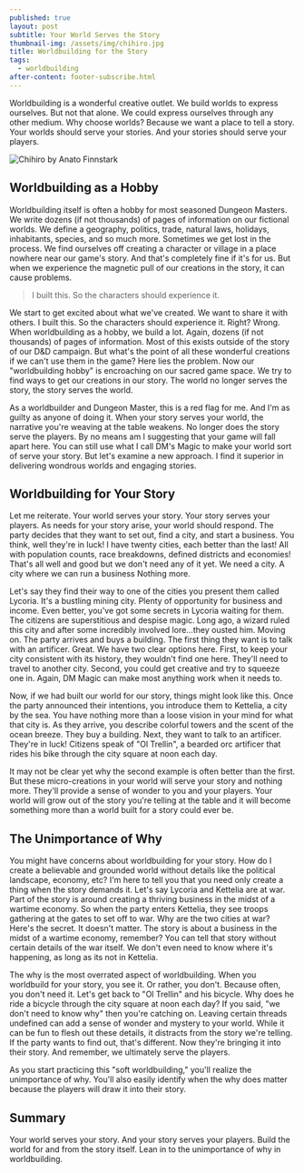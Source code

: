 ```yaml
---
published: true
layout: post
subtitle: Your World Serves the Story
thumbnail-img: /assets/img/chihiro.jpg
title: Worldbuilding for the Story
tags:
  - worldbuilding
after-content: footer-subscribe.html
---
```

Worldbuilding is a wonderful creative outlet. We build worlds to express ourselves. But not that alone. We could express ourselves through any other medium. Why choose worlds? Because we want a place to tell a story. Your worlds should serve your stories. And your stories should serve your players.

![Chihiro by Anato Finnstark]({{site.baseurl}}/assets/img/chihiro.jpg)

## Worldbuilding as a Hobby

Worldbuilding itself is often a hobby for most seasoned Dungeon Masters. We write dozens (if not thousands) of pages of information on our fictional worlds. We define a geography, politics, trade, natural laws, holidays, inhabitants, species, and so much more. Sometimes we get lost in the process. We find ourselves off creating a character or village in a place nowhere near our game's story. And that's completely fine if it's for us. But when we experience the magnetic pull of our creations in the story, it can cause problems.

> I built this. So the characters should experience it.

We start to get excited about what we've created. We want to share it with others. I built this. So the characters should experience it. Right? Wrong. When worldbuilding as a hobby, we build a lot. Again, dozens (if not thousands) of pages of information. Most of this exists outside of the story of our D&D campaign. But what's the point of all these wonderful creations if we can't use them in the game? Here lies the problem. Now our "worldbuilding hobby" is encroaching on our sacred game space. We try to find ways to get our creations in our story. The world no longer serves the story, the story serves the world.

As a worldbuilder and Dungeon Master, this is a red flag for me. And I'm as guilty as anyone of doing it. When your story serves your world, the narrative you're weaving at the table weakens. No longer does the story serve the players. By no means am I suggesting that your game will fall apart here. You can still use what I call DM's Magic to make your world sort of serve your story. But let's examine a new approach. I find it superior in delivering wondrous worlds and engaging stories.

## Worldbuilding for Your Story

Let me reiterate. Your world serves your story. Your story serves your players. As needs for your story arise, your world should respond. The party decides that they want to set out, find a city, and start a business. You think, well they're in luck! I have twenty cities, each better than the last! All with population counts, race breakdowns, defined districts and economies! That's all well and good but we don't need any of it yet. We need a city. A city where we can run a business Nothing more.

Let's say they find their way to one of the cities you present them called Lycoria. It's a bustling mining city. Plenty of opportunity for business and income. Even better, you've got some secrets in Lycoria waiting for them. The citizens are superstitious and despise magic. Long ago, a wizard ruled this city and after some incredibly involved lore…they ousted him. Moving on. The party arrives and buys a building. The first thing they want is to talk with an artificer. Great. We have two clear options here. First, to keep your city consistent with its history, they wouldn't find one here. They'll need to travel to another city. Second, you could get creative and try to squeeze one in. Again, DM Magic can make most anything work when it needs to.

Now, if we had built our world for our story, things might look like this. Once the party announced their intentions, you introduce them to Kettelia, a city by the sea. You have nothing more than a loose vision in your mind for what that city is. As they arrive, you describe colorful towers and the scent of the ocean breeze. They buy a building. Next, they want to talk to an artificer. They're in luck! Citizens speak of "Ol Trellin", a bearded orc artificer that rides his bike through the city square at noon each day.

It may not be clear yet why the second example is often better than the first. But these micro-creations in your world will serve your story and nothing more. They'll provide a sense of wonder to you and your players. Your world will grow out of the story you're telling at the table and it will become something more than a world built for a story could ever be.

## The Unimportance of Why

You might have concerns about worldbuilding for your story. How do I create a believable and grounded world without details like the political landscape, economy, etc? I'm here to tell you that you need only create a thing when the story demands it. Let's say Lycoria and Kettelia are at war. Part of the story is around creating a thriving business in the midst of a wartime economy. So when the party enters Kettelia, they see troops gathering at the gates to set off to war. Why are the two cities at war? Here's the secret. It doesn't matter. The story is about a business in the midst of a wartime economy, remember? You can tell that story without certain details of the war itself. We don't even need to know where it's happening, as long as its not in Kettelia.

The why is the most overrated aspect of worldbuilding. When you worldbuild for your story, you see it. Or rather, you don't. Because often, you don't need it. Let's get back to "Ol Trellin" and his bicycle. Why does he ride a bicycle through the city square at noon each day? If you said, "we don't need to know why" then you're catching on. Leaving certain threads undefined can add a sense of wonder and mystery to your world. While it can be fun to flesh out these details, it distracts from the story we're telling. If the party wants to find out, that's different. Now they're bringing it into their story. And remember, we ultimately serve the players.

As you start practicing this "soft worldbuilding," you'll realize the unimportance of why. You'll also easily identify when the why does matter because the players will draw it into their story.

## Summary

Your world serves your story. And your story serves your players. Build the world for and from the story itself. Lean in to the unimportance of why in worldbuilding.
